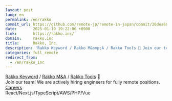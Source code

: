 ```yaml
---
layout: post
lang: en
permalink: /en/rakko
commit_url: https://github.com/remote-jp/remote-in-japan/commit/26dea682f07eedcdf1fd0d4b0e9336dd7abb5084
date:       2025-01-10 19:22:06 +0900
link:       https://rakko.inc/
domain:     rakko.inc
title:      Rakko, Inc.
description: 'Rakko Keyword / Rakko M&amp;A / Rakko Tools 🦦 Join our team! We are actively hiring engineers for fully remote positions. Careers React/Next.js/TypeScript/AWS/PHP/Vue'
categories: full_remote
redirect_from:
  - /en/rakko_inc
---
```


<p><a href="https://rakkokeyword.com/">Rakko Keyword</a> / <a href="https://rakkoma.com/">Rakko M&A</a> / <a href="https://rakko.tools/">Rakko Tools</a> 🦦<br />Join our team! We are actively hiring engineers for fully remote positions. <a href="https://rakko.inc/recruit/">Careers</a><br />React/Next.js/TypeScript/AWS/PHP/Vue</p>
